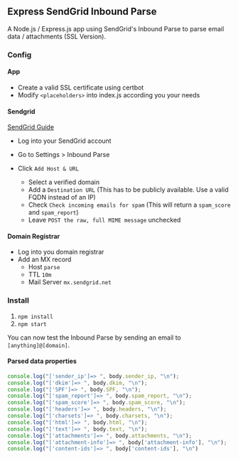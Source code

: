 ## Express SendGrid Inbound Parse

A Node.js / Express.js app using SendGrid's Inbound Parse to parse email data / attachments (SSL Version).

### Config

#### App
- Create a valid SSL certificate using certbot
- Modify `<placeholders>` into index.js according you your needs

#### Sendgrid
[SendGrid Guide](https://sendgrid.com/docs/for-developers/parsing-email/setting-up-the-inbound-parse-webhook/)
- Log into your SendGrid account
- Go to Settings > Inbound Parse
- Click `Add Host & URL`

  - Select a verified domain
  - Add a `Destination URL` (This has to be publicly available. Use a valid FQDN instead of an IP)
  - Check `Check incoming emails for spam` (This will return a `spam_score` and `spam_report`)
  - Leave `POST the raw, full MIME message` unchecked

#### Domain Registrar
- Log into you domain registrar
- Add an MX record
  - Host `parse`
  - TTL `10m`
  - Mail Server `mx.sendgrid.net`

### Install

1. `npm install`
2. `npm start`

You can now test the Inbound Parse by sending an email to `[anything]@[domain]`.

#### Parsed data properties

```js
console.log("['sender_ip']=> ", body.sender_ip, "\n");
console.log("['dkim']=> ", body.dkim, "\n");
console.log("['SPF']=> ", body.SPF, "\n");
console.log("['spam_report']=> ", body.spam_report, "\n");
console.log("['spam_score']=> ", body.spam_score, "\n");
console.log("['headers']=> ", body.headers, "\n");
console.log("['charsets']=> ", body.charsets, "\n");
console.log("['html']=> ", body.html, "\n");
console.log("['text']=> ", body.text, "\n");
console.log("['attachments']=> ", body.attachments, "\n");
console.log("['attachment-info']=> ", body['attachment-info'], "\n");
console.log("['content-ids']=> ", body['content-ids'], "\n")
```


